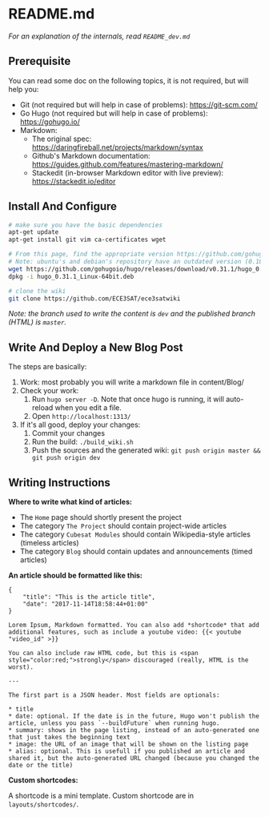 
# README.md

*For an explanation of the internals, read `README_dev.md`*

## Prerequisite

You can read some doc on the following topics, it is not required, but will help you:

* Git (not required but will help in case of problems): https://git-scm.com/
* Go Hugo (not required but will help in case of problems): https://gohugo.io/
* Markdown:
    * The original spec: https://daringfireball.net/projects/markdown/syntax
    * Github's Markdown documentation: https://guides.github.com/features/mastering-markdown/
    * Stackedit (in-browser Markdown editor with live preview): https://stackedit.io/editor

## Install And Configure

```bash
# make sure you have the basic dependencies
apt-get update
apt-get install git vim ca-certificates wget

# From this page, find the appropriate version https://github.com/gohugoio/hugo/releases
# Note: ubuntu's and debian's repository have an outdated version (0.18), please use at least 0.30.
wget https://github.com/gohugoio/hugo/releases/download/v0.31.1/hugo_0.31.1_Linux-64bit.deb
dpkg -i hugo_0.31.1_Linux-64bit.deb

# clone the wiki
git clone https://github.com/ECE3SAT/ece3satwiki
```

*Note: the branch used to write the content is `dev` and the published branch (HTML) is `master`.*

## Write And Deploy a New Blog Post

The steps are basically:

1. Work: most probably you will write a markdown file in content/Blog/
2. Check your work:
    1. Run `hugo server -D`. Note that once hugo is running, it will auto-reload when you edit a file.
    2. Open `http://localhost:1313/`
3. If it's all good, deploy your changes:
    1. Commit your changes
    2. Run the build: `./build_wiki.sh`
    3. Push the sources and the generated wiki: `git push origin master && git push origin dev`

## Writing Instructions

**Where to write what kind of articles:**

* The `Home` page should shortly present the project
* The category `The Project` should contain project-wide articles
* The category `Cubesat Modules` should contain Wikipedia-style articles (timeless articles)
* The category `Blog` should contain updates and announcements (timed articles)

**An article should be formatted like this:**

```
{
    "title": "This is the article title",
    "date": "2017-11-14T18:58:44+01:00"
}

Lorem Ipsum, Markdown formatted. You can also add *shortcode* that add additional features, such as include a youtube video: {{< youtube "video_id" >}}

You can also include raw HTML code, but this is <span style="color:red;">strongly</span> discouraged (really, HTML is the worst).

---

The first part is a JSON header. Most fields are optionals:

* title
* date: optional. If the date is in the future, Hugo won't publish the article, unless you pass `--buildFuture` when running hugo.
* summary: shows in the page listing, instead of an auto-generated one that just takes the beginning text
* image: the URL of an image that will be shown on the listing page
* alias: optional. This is usefull if you published an article and shared it, but the auto-generated URL changed (because you changed the date or the title)

```

**Custom shortcodes:**

A shortcode is a mini template. Custom shortcode are in `layouts/shortcodes/`.

